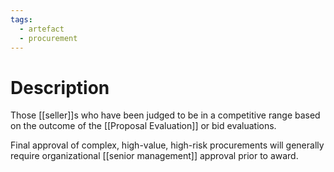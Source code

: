 ```yaml
---
tags:
  - artefact
  - procurement
---
```

# Description
Those [[seller]]s who have been judged to be in a competitive range based on the outcome of the [[Proposal Evaluation]] or bid evaluations.

Final approval of complex, high-value, high-risk procurements will generally require organizational [[senior management]] approval prior to award.